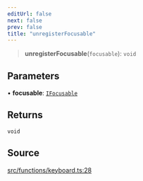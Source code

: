 ```yaml
---
editUrl: false
next: false
prev: false
title: "unregisterFocusable"
---
```


> **unregisterFocusable**(`focusable`): `void`

## Parameters

• **focusable**: [`IFocusable`](/api/interfaces/ifocusable/)

## Returns

`void`

## Source

[src/functions/keyboard.ts:28](https://github.com/relishinc/dill-pixel/blob/c79d8e8552aaa0f13a29535c819ae67d025b4669/src/functions/keyboard.ts#L28)
